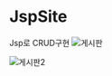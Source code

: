 # JspSite
Jsp로 CRUD구현
![게시판](https://user-images.githubusercontent.com/83569906/136802031-9d659092-147f-4f5d-8f64-9389ef4db59e.jpg)

![게시판2](https://user-images.githubusercontent.com/83569906/136802218-5d4806f0-ec0c-424b-8259-433614f9934f.jpg)
